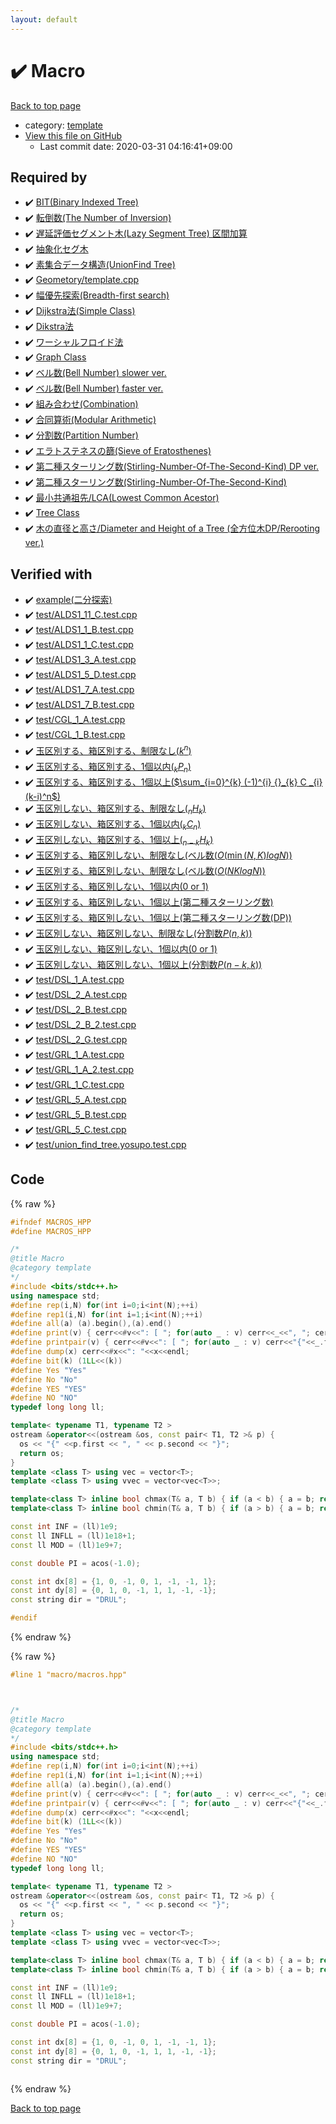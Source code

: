 ```yaml
---
layout: default
---
```


<!-- mathjax config similar to math.stackexchange -->
<script type="text/javascript" async
  src="https://cdnjs.cloudflare.com/ajax/libs/mathjax/2.7.5/MathJax.js?config=TeX-MML-AM_CHTML">
</script>
<script type="text/x-mathjax-config">
  MathJax.Hub.Config({
    TeX: { equationNumbers: { autoNumber: "AMS" }},
    tex2jax: {
      inlineMath: [ ['$','$'] ],
      processEscapes: true
    },
    "HTML-CSS": { matchFontHeight: false },
    displayAlign: "left",
    displayIndent: "2em"
  });
</script>

<script type="text/javascript" src="https://cdnjs.cloudflare.com/ajax/libs/jquery/3.4.1/jquery.min.js"></script>
<script src="https://cdn.jsdelivr.net/npm/jquery-balloon-js@1.1.2/jquery.balloon.min.js" integrity="sha256-ZEYs9VrgAeNuPvs15E39OsyOJaIkXEEt10fzxJ20+2I=" crossorigin="anonymous"></script>
<script type="text/javascript" src="../../assets/js/copy-button.js"></script>
<link rel="stylesheet" href="../../assets/css/copy-button.css" />


# :heavy_check_mark: Macro

<a href="../../index.html">Back to top page</a>

* category: <a href="../../index.html#66f6181bcb4cff4cd38fbc804a036db6">template</a>
* <a href="{{ site.github.repository_url }}/blob/master/macro/macros.hpp">View this file on GitHub</a>
    - Last commit date: 2020-03-31 04:16:41+09:00




## Required by

* :heavy_check_mark: <a href="../data_structure/bit.cpp.html">BIT(Binary Indexed Tree)</a>
* :heavy_check_mark: <a href="../data_structure/inversion-num.cpp.html">転倒数(The Number of Inversion)</a>
* :heavy_check_mark: <a href="../data_structure/lazy-segment-tree-raq.cpp.html">遅延評価セグメント木(Lazy Segment Tree) 区間加算</a>
* :heavy_check_mark: <a href="../data_structure/segment-tree.cpp.html">抽象化セグ木</a>
* :heavy_check_mark: <a href="../data_structure/unionfind.hpp.html">素集合データ構造(UnionFind Tree)</a>
* :heavy_check_mark: <a href="../geometory/template.cpp.html">Geometory/template.cpp</a>
* :heavy_check_mark: <a href="../graph/shortest_path/bfs.hpp.html">幅優先探索(Breadth-first search)</a>
* :heavy_check_mark: <a href="../graph/shortest_path/dijkstra.cpp.html">Dijkstra法(Simple Class)</a>
* :heavy_check_mark: <a href="../graph/shortest_path/dijkstra.hpp.html">Dikstra法</a>
* :heavy_check_mark: <a href="../graph/shortest_path/warshall-floyd.cpp.html">ワーシャルフロイド法</a>
* :heavy_check_mark: <a href="../graph/template.hpp.html">Graph Class</a>
* :heavy_check_mark: <a href="../math/bell-number-2.cpp.html">ベル数(Bell Number) slower ver.</a>
* :heavy_check_mark: <a href="../math/bell-number.cpp.html">ベル数(Bell Number) faster ver.</a>
* :heavy_check_mark: <a href="../math/comb.hpp.html">組み合わせ(Combination)</a>
* :heavy_check_mark: <a href="../math/mint.hpp.html">合同算術(Modular Arithmetic)</a>
* :heavy_check_mark: <a href="../math/partition-number.cpp.html">分割数(Partition Number)</a>
* :heavy_check_mark: <a href="../math/sieve_of_eratosthenes.cpp.html">エラトステネスの篩(Sieve of Eratosthenes)</a>
* :heavy_check_mark: <a href="../math/stiring-number-second-dp.cpp.html">第二種スターリング数(Stirling-Number-Of-The-Second-Kind) DP ver.</a>
* :heavy_check_mark: <a href="../math/stiring-number-second.cpp.html">第二種スターリング数(Stirling-Number-Of-The-Second-Kind)</a>
* :heavy_check_mark: <a href="../tree/lca.cpp.html">最小共通祖先/LCA(Lowest Common Acestor)</a>
* :heavy_check_mark: <a href="../tree/template.cpp.html">Tree Class</a>
* :heavy_check_mark: <a href="../tree/tree-diameter-height.cpp.html">木の直径と高さ/Diameter and Height of a Tree (全方位木DP/Rerooting ver.)</a>


## Verified with

* :heavy_check_mark: <a href="../../verify/example/example.test.cpp.html">example(二分探索)</a>
* :heavy_check_mark: <a href="../../verify/test/ALDS1_11_C.test.cpp.html">test/ALDS1_11_C.test.cpp</a>
* :heavy_check_mark: <a href="../../verify/test/ALDS1_1_B.test.cpp.html">test/ALDS1_1_B.test.cpp</a>
* :heavy_check_mark: <a href="../../verify/test/ALDS1_1_C.test.cpp.html">test/ALDS1_1_C.test.cpp</a>
* :heavy_check_mark: <a href="../../verify/test/ALDS1_3_A.test.cpp.html">test/ALDS1_3_A.test.cpp</a>
* :heavy_check_mark: <a href="../../verify/test/ALDS1_5_D.test.cpp.html">test/ALDS1_5_D.test.cpp</a>
* :heavy_check_mark: <a href="../../verify/test/ALDS1_7_A.test.cpp.html">test/ALDS1_7_A.test.cpp</a>
* :heavy_check_mark: <a href="../../verify/test/ALDS1_7_B.test.cpp.html">test/ALDS1_7_B.test.cpp</a>
* :heavy_check_mark: <a href="../../verify/test/CGL_1_A.test.cpp.html">test/CGL_1_A.test.cpp</a>
* :heavy_check_mark: <a href="../../verify/test/CGL_1_B.test.cpp.html">test/CGL_1_B.test.cpp</a>
* :heavy_check_mark: <a href="../../verify/test/DPL_5_A.test.cpp.html">玉区別する、箱区別する、制限なし($k^{n}$)</a>
* :heavy_check_mark: <a href="../../verify/test/DPL_5_B.test.cpp.html">玉区別する、箱区別する、1個以内(${}_k P _n$)</a>
* :heavy_check_mark: <a href="../../verify/test/DPL_5_C.test.cpp.html">玉区別する、箱区別する、1個以上($\sum_{i=0}^{k} (-1)^{i} {}_{k} C _{i} (k-i)^n$)</a>
* :heavy_check_mark: <a href="../../verify/test/DPL_5_D.test.cpp.html">玉区別しない、箱区別する、制限なし(${}_n H _k$)</a>
* :heavy_check_mark: <a href="../../verify/test/DPL_5_E.test.cpp.html">玉区別しない、箱区別する、1個以内(${}_k C _n$)</a>
* :heavy_check_mark: <a href="../../verify/test/DPL_5_F.test.cpp.html">玉区別しない、箱区別する、1個以上(${}_{n-k} H _k$)</a>
* :heavy_check_mark: <a href="../../verify/test/DPL_5_G.test.cpp.html">玉区別する、箱区別しない、制限なし(ベル数($O(\min(N,K)log N$))</a>
* :heavy_check_mark: <a href="../../verify/test/DPL_5_G_2.test.cpp.html">玉区別する、箱区別しない、制限なし(ベル数($O(NKlog N$))</a>
* :heavy_check_mark: <a href="../../verify/test/DPL_5_H.test.cpp.html">玉区別する、箱区別しない、1個以内(0 or 1)</a>
* :heavy_check_mark: <a href="../../verify/test/DPL_5_I.test.cpp.html">玉区別する、箱区別しない、1個以上(第二種スターリング数)</a>
* :heavy_check_mark: <a href="../../verify/test/DPL_5_I_DP.test.cpp.html">玉区別する、箱区別しない、1個以上(第二種スターリング数(DP))</a>
* :heavy_check_mark: <a href="../../verify/test/DPL_5_J.test.cpp.html">玉区別しない、箱区別しない、制限なし(分割数$P(n,k)$)</a>
* :heavy_check_mark: <a href="../../verify/test/DPL_5_K.test.cpp.html">玉区別しない、箱区別しない、1個以内(0 or 1)</a>
* :heavy_check_mark: <a href="../../verify/test/DPL_5_L.test.cpp.html">玉区別しない、箱区別しない、1個以上(分割数$P(n-k,k)$)</a>
* :heavy_check_mark: <a href="../../verify/test/DSL_1_A.test.cpp.html">test/DSL_1_A.test.cpp</a>
* :heavy_check_mark: <a href="../../verify/test/DSL_2_A.test.cpp.html">test/DSL_2_A.test.cpp</a>
* :heavy_check_mark: <a href="../../verify/test/DSL_2_B.test.cpp.html">test/DSL_2_B.test.cpp</a>
* :heavy_check_mark: <a href="../../verify/test/DSL_2_B_2.test.cpp.html">test/DSL_2_B_2.test.cpp</a>
* :heavy_check_mark: <a href="../../verify/test/DSL_2_G.test.cpp.html">test/DSL_2_G.test.cpp</a>
* :heavy_check_mark: <a href="../../verify/test/GRL_1_A.test.cpp.html">test/GRL_1_A.test.cpp</a>
* :heavy_check_mark: <a href="../../verify/test/GRL_1_A_2.test.cpp.html">test/GRL_1_A_2.test.cpp</a>
* :heavy_check_mark: <a href="../../verify/test/GRL_1_C.test.cpp.html">test/GRL_1_C.test.cpp</a>
* :heavy_check_mark: <a href="../../verify/test/GRL_5_A.test.cpp.html">test/GRL_5_A.test.cpp</a>
* :heavy_check_mark: <a href="../../verify/test/GRL_5_B.test.cpp.html">test/GRL_5_B.test.cpp</a>
* :heavy_check_mark: <a href="../../verify/test/GRL_5_C.test.cpp.html">test/GRL_5_C.test.cpp</a>
* :heavy_check_mark: <a href="../../verify/test/union_find_tree.yosupo.test.cpp.html">test/union_find_tree.yosupo.test.cpp</a>


## Code

<a id="unbundled"></a>
{% raw %}
```cpp
#ifndef MACROS_HPP
#define MACROS_HPP

/*
@title Macro
@category template
*/
#include <bits/stdc++.h>
using namespace std;
#define rep(i,N) for(int i=0;i<int(N);++i)
#define rep1(i,N) for(int i=1;i<int(N);++i)
#define all(a) (a).begin(),(a).end()
#define print(v) { cerr<<#v<<": [ "; for(auto _ : v) cerr<<_<<", "; cerr<<"]"<<endl; }
#define printpair(v) { cerr<<#v<<": [ "; for(auto _ : v) cerr<<"{"<<_.first<<","<<_.second<<"}"<<", "; cerr<<"]"<<endl; }
#define dump(x) cerr<<#x<<": "<<x<<endl;
#define bit(k) (1LL<<(k))
#define Yes "Yes"
#define No "No"
#define YES "YES"
#define NO "NO"
typedef long long ll;

template< typename T1, typename T2 >
ostream &operator<<(ostream &os, const pair< T1, T2 >& p) {
  os << "{" <<p.first << ", " << p.second << "}";
  return os;
}
template <class T> using vec = vector<T>;
template <class T> using vvec = vector<vec<T>>;

template<class T> inline bool chmax(T& a, T b) { if (a < b) { a = b; return true; } return false; }
template<class T> inline bool chmin(T& a, T b) { if (a > b) { a = b; return true; } return false; }

const int INF = (ll)1e9;
const ll INFLL = (ll)1e18+1;
const ll MOD = (ll)1e9+7;

const double PI = acos(-1.0);

const int dx[8] = {1, 0, -1, 0, 1, -1, -1, 1};
const int dy[8] = {0, 1, 0, -1, 1, 1, -1, -1};
const string dir = "DRUL";

#endif
```
{% endraw %}

<a id="bundled"></a>
{% raw %}
```cpp
#line 1 "macro/macros.hpp"



/*
@title Macro
@category template
*/
#include <bits/stdc++.h>
using namespace std;
#define rep(i,N) for(int i=0;i<int(N);++i)
#define rep1(i,N) for(int i=1;i<int(N);++i)
#define all(a) (a).begin(),(a).end()
#define print(v) { cerr<<#v<<": [ "; for(auto _ : v) cerr<<_<<", "; cerr<<"]"<<endl; }
#define printpair(v) { cerr<<#v<<": [ "; for(auto _ : v) cerr<<"{"<<_.first<<","<<_.second<<"}"<<", "; cerr<<"]"<<endl; }
#define dump(x) cerr<<#x<<": "<<x<<endl;
#define bit(k) (1LL<<(k))
#define Yes "Yes"
#define No "No"
#define YES "YES"
#define NO "NO"
typedef long long ll;

template< typename T1, typename T2 >
ostream &operator<<(ostream &os, const pair< T1, T2 >& p) {
  os << "{" <<p.first << ", " << p.second << "}";
  return os;
}
template <class T> using vec = vector<T>;
template <class T> using vvec = vector<vec<T>>;

template<class T> inline bool chmax(T& a, T b) { if (a < b) { a = b; return true; } return false; }
template<class T> inline bool chmin(T& a, T b) { if (a > b) { a = b; return true; } return false; }

const int INF = (ll)1e9;
const ll INFLL = (ll)1e18+1;
const ll MOD = (ll)1e9+7;

const double PI = acos(-1.0);

const int dx[8] = {1, 0, -1, 0, 1, -1, -1, 1};
const int dy[8] = {0, 1, 0, -1, 1, 1, -1, -1};
const string dir = "DRUL";



```
{% endraw %}

<a href="../../index.html">Back to top page</a>

